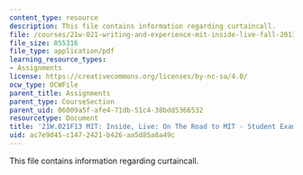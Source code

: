 ```yaml
---
content_type: resource
description: This file contains information regarding curtaincall.
file: /courses/21w-021-writing-and-experience-mit-inside-live-fall-2013/ac7e9d45c1472421b426aa5d85a8a49c_MIT21W_021F13_Curtaincall.pdf
file_size: 855316
file_type: application/pdf
learning_resource_types:
- Assignments
license: https://creativecommons.org/licenses/by-nc-sa/4.0/
ocw_type: OCWFile
parent_title: Assignments
parent_type: CourseSection
parent_uid: 06009a5f-afe4-71db-51c4-38bdd5366532
resourcetype: Document
title: '21W.021F13 MIT: Inside, Live: On The Road to MIT - Student Example 1'
uid: ac7e9d45-c147-2421-b426-aa5d85a8a49c
---
```

This file contains information regarding curtaincall.